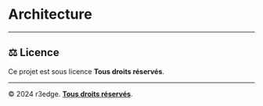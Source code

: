 # Architecture


---

## ⚖️ Licence
Ce projet est sous licence **Tous droits réservés**.

---

© 2024 r3edge. [**Tous droits réservés**](../LICENSE).